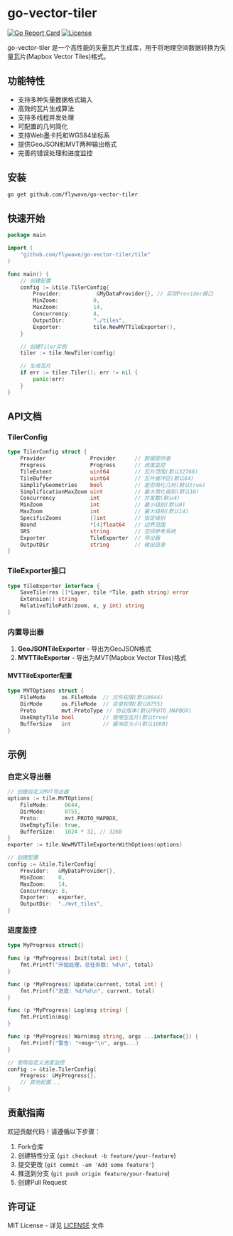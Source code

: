 # go-vector-tiler

[![Go Report Card](https://goreportcard.com/badge/github.com/flywave/go-vector-tiler)](https://goreportcard.com/report/github.com/flywave/go-vector-tiler)
[![License](https://img.shields.io/badge/license-MIT-blue.svg)](LICENSE)

go-vector-tiler 是一个高性能的矢量瓦片生成库，用于将地理空间数据转换为矢量瓦片(Mapbox Vector Tiles)格式。

## 功能特性

- 支持多种矢量数据格式输入
- 高效的瓦片生成算法
- 支持多线程并发处理
- 可配置的几何简化
- 支持Web墨卡托和WGS84坐标系
- 提供GeoJSON和MVT两种输出格式
- 完善的错误处理和进度监控

## 安装

```bash
go get github.com/flywave/go-vector-tiler
```

## 快速开始

```go
package main

import (
	"github.com/flywave/go-vector-tiler/tile"
)

func main() {
	// 创建配置
	config := &tile.TilerConfig{
		Provider:           &MyDataProvider{}, // 实现Provider接口
		MinZoom:           0,
		MaxZoom:           14,
		Concurrency:       4,
		OutputDir:         "./tiles",
		Exporter:          tile.NewMVTTileExporter(),
	}

	// 创建Tiler实例
	tiler := tile.NewTiler(config)

	// 生成瓦片
	if err := tiler.Tiler(); err != nil {
		panic(err)
	}
}
```

## API文档

### TilerConfig

```go
type TilerConfig struct {
	Provider              Provider      // 数据提供者
	Progress              Progress      // 进度监控
	TileExtent            uint64        // 瓦片范围(默认32768)
	TileBuffer            uint64        // 瓦片缓冲区(默认64)
	SimplifyGeometries    bool          // 是否简化几何(默认true)
	SimplificationMaxZoom uint          // 最大简化级别(默认10)
	Concurrency           int           // 并发数(默认4)
	MinZoom               int           // 最小级别(默认0)
	MaxZoom               int           // 最大级别(默认14)
	SpecificZooms         []int         // 指定级别
	Bound                 *[4]float64   // 边界范围
	SRS                   string        // 空间参考系统
	Exporter              TileExporter  // 导出器
	OutputDir             string        // 输出目录
}
```

### TileExporter接口

```go
type TileExporter interface {
	SaveTile(res []*Layer, tile *Tile, path string) error
	Extension() string
	RelativeTilePath(zoom, x, y int) string
}
```

### 内置导出器

1. **GeoJSONTileExporter** - 导出为GeoJSON格式
2. **MVTTileExporter** - 导出为MVT(Mapbox Vector Tiles)格式

#### MVTTileExporter配置

```go
type MVTOptions struct {
	FileMode     os.FileMode  // 文件权限(默认0644)
	DirMode      os.FileMode  // 目录权限(默认0755)
	Proto        mvt.ProtoType // 协议版本(默认PROTO_MAPBOX)
	UseEmptyTile bool         // 使用空瓦片(默认true)
	BufferSize   int          // 缓冲区大小(默认16KB)
}
```

## 示例

### 自定义导出器

```go
// 创建自定义MVT导出器
options := tile.MVTOptions{
	FileMode:     0644,
	DirMode:      0755,
	Proto:        mvt.PROTO_MAPBOX,
	UseEmptyTile: true,
	BufferSize:   1024 * 32, // 32KB
}
exporter := tile.NewMVTTileExporterWithOptions(options)

// 创建配置
config := &tile.TilerConfig{
	Provider:   &MyDataProvider{},
	MinZoom:    0,
	MaxZoom:    14,
	Concurrency: 8,
	Exporter:   exporter,
	OutputDir:  "./mvt_tiles",
}
```

### 进度监控

```go
type MyProgress struct{}

func (p *MyProgress) Init(total int) {
	fmt.Printf("开始处理，总任务数: %d\n", total)
}

func (p *MyProgress) Update(current, total int) {
	fmt.Printf("进度: %d/%d\n", current, total)
}

func (p *MyProgress) Log(msg string) {
	fmt.Println(msg)
}

func (p *MyProgress) Warn(msg string, args ...interface{}) {
	fmt.Printf("警告: "+msg+"\n", args...)
}

// 使用自定义进度监控
config := &tile.TilerConfig{
	Progress: &MyProgress{},
	// 其他配置...
}
```

## 贡献指南

欢迎贡献代码！请遵循以下步骤：

1. Fork仓库
2. 创建特性分支 (`git checkout -b feature/your-feature`)
3. 提交更改 (`git commit -am 'Add some feature'`)
4. 推送到分支 (`git push origin feature/your-feature`)
5. 创建Pull Request

## 许可证

MIT License - 详见 [LICENSE](LICENSE) 文件